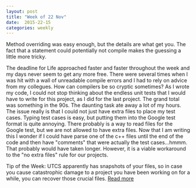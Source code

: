 ```yaml
---
layout: post
title: "Week of 22 Nov"
date:  2015-22-15
categories: weekly
---
```

Method overriding was easy enough, but the details are what get you. The fact that a statement could potentially not compile makes the guessing a little more tricky.

The deadline for Life approached faster and faster throughout the week and my days never seem to get any more free. There were several times when I was hit with a wall of unreadable compile errors and I had to rely on advice from my collegues. How can compilers be so cryptic sometimes? As I wrote my code, I could not stop thinking about the endless unit tests that I would have to write for this project, as I did for the last project. The grand total was something in the 90s. The daunting task ate away a lot of my hours. The issue really is that I could not just have extra files to place my test cases. Typing test cases is easy, but putting them into the Google test format is quite annoying. There probably is a way to read files for the Google test, but we are not allowed to have extra files. Now that I am writing this I wonder if I could have parse one of the c++ files until the end of the code and then have "comments" that were actually the test cases...hmmm. That probably would have taken longer. However, it is a viable workaround to the "no extra files" rule for our projects.

Tip of the Week: UTCS apparently has snapshots of your files, so in case you cause catastrophic damage to a project you have been working on for a while, you can recover those crucial files. [Read more](https://www.cs.utexas.edu/facilities/documentation/snapshots)